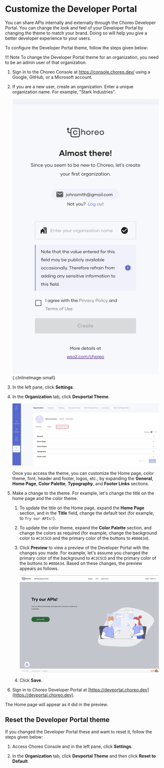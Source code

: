 # Customize the Developer Portal

You can share APIs internally and externally through the Choreo Developer Portal. You can change the look and feel of your Developer Portal by changing the theme to match your brand. Doing so will help you give a better developer experience to your users.

To configure the Developer Portal theme, follow the steps given below:

!!! Note
    To change the Developer Portal theme for an organization, you need to be an admin user of that organization.

1. Sign in to the Choreo Console at <a>https://console.choreo.dev/</a> using a Google, GitHub, or a Microsoft account.

2. If you are a new user, create an organization. Enter a unique organization name. For example, "Stark Industries".

    ![Create an organization in Choreo](../assets/img/references/enterprise-login/create-choreo-organization.png){.cInlineImage-small}

3. In the left pane, click **Settings**.

4. In the **Organization** tab, click **Devportal Theme**.

    ![Access Devportal theme](../assets/img/administration/devportal-theme/access-devportal-theme.png)

    Once you access the theme, you can customize the Home page, color theme, font, header and footer, logos, etc., by expanding the **General**, **Home Page**, **Color Palette**, **Typography**, and **Footer Links** sections.

5. Make a change to the theme. For example, let's change the title on the home page and the color theme. 

    1. To update the title on the Home page, expand the **Home Page** section, and in the **Title** field, change the default text (for example, to `Try our APIs!`).
   
    2. To update the color theme, expand the **Color Palette** section, and change the colors as required (for example, change the background color to `#C3C5CD` and the primary color of the buttons to `#086634`).
   
    3. Click **Preview** to view a preview of the Developer Portal with the changes you made. For example, let's assume you changed the primary color of the background to `#C3C5CD` and the primary color of the buttons to `#086634`. Based on these changes, the preview appears as follows.

         ![Preview of customization](../assets/img/administration/devportal-theme/preview-of-customization.png)
   
    4. Click **Save**.

6. Sign in to Choreo Developer Portal at [https://devportal.choreo.dev](https://devportal.choreo.dev).

The Home page will appear as it did in the preview.

## Reset the Developer Portal theme

If you changed the Developer Portal these and want to reset it, follow the steps given below:

1. Access Choreo Console and in the left pane, click **Settings**.

2. In the **Organization** tab, click **Devportal Theme** and then click **Reset to Default**.

